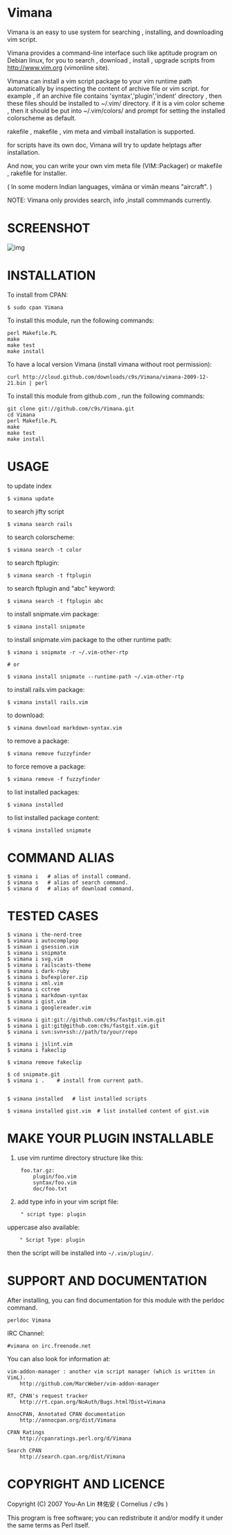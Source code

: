 Vimana
======

Vimana is an easy to use system for searching , installing, and downloading vim
script.

Vimana provides a command-line interface such like aptitude program on
Debian linux, for you to search , download , install , upgrade scripts from
http://www.vim.org (vimonline site).

Vimana can install a vim script package to your vim runtime path automatically
by inspecting the content of archive file or vim script. for example , if an
archive file contains 'syntax','plugin','indent' directory , then these files
should be installed to ~/.vim/ directory.   if it is a vim color scheme ,
then it should be put into ~/.vim/colors/ and prompt for setting the
installed colorscheme as default.

rakefile , makefile , vim meta and vimball installation is supported.

for scripts have its own doc, Vimana will try to update helptags after installation.

And now, you can write your own vim meta file
(VIM::Packager) or makefile , rakefile for installer.

( In some modern Indian languages, vimāna or vimān means "aircraft". )

NOTE: Vimana only provides search, info ,install commmands currently.

SCREENSHOT
===============
![img](http://cloud.github.com/downloads/c9s/Vimana/Screen_shot_2009-12-14_at_9.13.10_AM.png)

INSTALLATION
===============

To install from CPAN:

    $ sudo cpan Vimana

To install this module, run the following commands:

	perl Makefile.PL
	make
	make test
	make install

To have a local version Vimana (install vimana without root permission):

    curl http://cloud.github.com/downloads/c9s/Vimana/vimana-2009-12-21.bin | perl

To install this module from github.com , run the following commands:

    git clone git://github.com/c9s/Vimana.git
    cd Vimana
    perl Makefile.PL 
    make
    make test
    make install

USAGE
========

to update index

    $ vimana update 

to search jifty script

    $ vimana search rails

to search colorscheme:

    $ vimana search -t color

to search ftplugin:

    $ vimana search -t ftplugin

to search ftplugin and "abc" keyword:

    $ vimana search -t ftplugin abc

to install snipmate.vim package:

    $ vimana install snipmate

to install snipmate.vim package to the other runtime path:

    $ vimana i snipmate -r ~/.vim-other-rtp

    # or

    $ vimana install snipmate --runtime-path ~/.vim-other-rtp

to install rails.vim package:

    $ vimana install rails.vim

to download:

    $ vimana download markdown-syntax.vim

to remove a package:

    $ vimana remove fuzzyfinder

to force remove a package:

    $ vimana remove -f fuzzyfinder

to list installed packages:

    $ vimana installed

to list installed package content:

    $ vimana installed snipmate

COMMAND ALIAS
=============

    $ vimana i   # alias of install command.
    $ vimana s   # alias of search command.
    $ vimana d   # alias of download command.

TESTED CASES
============

    $ vimana i the-nerd-tree
    $ vimana i autocomplpop
    $ vimaan i gsession.vim
    $ vimana i snipmate
    $ vimana i svg.vim
    $ vimana i railscasts-theme
    $ vimana i dark-ruby
    $ vimana i bufexplorer.zip
    $ vimana i xml.vim
    $ vimana i cctree
    $ vimana i markdown-syntax
    $ vimana i gist.vim
    $ vimana i googlereader.vim

    $ vimana i git:git://github.com/c9s/fastgit.vim.git
    $ vimana i git:git@github.com:c9s/fastgit.vim.git
    $ vimana i svn:svn+ssh://path/to/your/repo

    $ vimana i jslint.vim
    $ vimana i fakeclip

    $ vimana remove fakeclip

    $ cd snipmate.git
    $ vimana i .    # install from current path.


    $ vimana installed   # list installed scripts

    $ vimana installed gist.vim  # list installed content of gist.vim


MAKE YOUR PLUGIN INSTALLABLE
============================

1. use vim runtime directory structure like this:

        foo.tar.gz:
            plugin/foo.vim
            syntax/foo.vim
            doc/foo.txt

2. add type info in your vim script file:

        " script type: plugin

uppercase also available:

        " Script Type: plugin

then the script will be installed into `~/.vim/plugin/`.

SUPPORT AND DOCUMENTATION
==========================

After installing, you can find documentation for this module with the
perldoc command.

    perldoc Vimana

IRC Channel:

    #vimana on irc.freenode.net

You can also look for information at:

    vim-addon-manager : another vim script manager (which is written in VimL).
        http://github.com/MarcWeber/vim-addon-manager

    RT, CPAN's request tracker
        http://rt.cpan.org/NoAuth/Bugs.html?Dist=Vimana

    AnnoCPAN, Annotated CPAN documentation
        http://annocpan.org/dist/Vimana

    CPAN Ratings
        http://cpanratings.perl.org/d/Vimana

    Search CPAN
        http://search.cpan.org/dist/Vimana


COPYRIGHT AND LICENCE
=========================

Copyright (C) 2007 You-An Lin 林佑安 ( Cornelius / c9s )

This program is free software; you can redistribute it and/or modify it
under the same terms as Perl itself.
